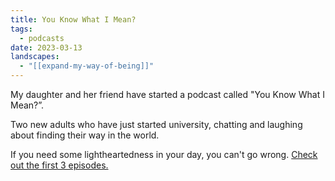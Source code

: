 ```yaml
---
title: You Know What I Mean?
tags:
  - podcasts
date: 2023-03-13
landscapes:
  - "[[expand-my-way-of-being]]"
---
```

My daughter and her friend have started a podcast called "You Know What I Mean?”.

Two new adults who have just started university, chatting and laughing about finding their way in the world. 

If you need some lightheartedness in your day, you can't go wrong. [Check out the first 3 episodes.](https://feeds.buzzsprout.com/2123004.rss)